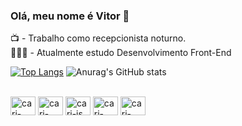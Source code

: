 ### Olá, meu nome é Vitor 👋
📺 - Trabalho como recepcionista noturno. </br>
👨🏿‍💻 - Atualmente estudo Desenvolvimento Front-End </br>

<div>
  
  
  [![Top Langs](https://github-readme-stats.vercel.app/api/top-langs/?username=caridebas&layout=compact)](https://github.com/anuraghazra/github-readme-stats)
  ![Anurag's GitHub stats](https://github-readme-stats.vercel.app/api?username=caridebas&show_icons=true&theme=radical)
  
  <div style="display: inline_block"><br>
  <img aling="center" alt="cari-html" height="30" width="40" src="https://cdn.jsdelivr.net/gh/devicons/devicon/icons/html5/html5-original.svg" />
  <img aling="center" alt="cari-css" height="30" width="40" src="https://cdn.jsdelivr.net/gh/devicons/devicon/icons/css3/css3-original.svg" />
   <img aling="center" alt="cari-js" height="30" width="40" src="https://cdn.jsdelivr.net/gh/devicons/devicon/icons/javascript/javascript-plain.svg" />
    <img aling="center" alt="cari-vue" height="30" width="40" src="https://cdn.jsdelivr.net/gh/devicons/devicon/icons/vuejs/vuejs-original.svg" />
    <img aling="center" alt="cari-ang" height="30" width="40" src="https://cdn.jsdelivr.net/gh/devicons/devicon/icons/angularjs/angularjs-original.svg" />
  
  </div>
  
  ##
  

  </div>

